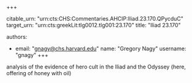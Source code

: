 +++


citable_urn: "urn:cts:CHS:Commentaries.AHCIP:Iliad.23.170.QPycduC"
target_urn: "urn:cts:greekLit:tlg0012.tlg001:23.170"
title: "Iliad 23.170"

authors:
- email: "gnagy@chs.harvard.edu"
  name: "Gregory Nagy"
  username: "gnagy"
+++

<p>analysis of the evidence of hero cult in the Iliad and the Odyssey (here, offering of honey with oil)</p>